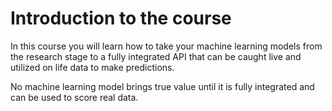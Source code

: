 
# Introduction to the course

In this course you will learn how to take your machine learning models from the research stage to a fully integrated API that can be caught live and utilized on life data to make predictions.

No machine learning model brings true value until it is fully integrated and can be used to score real data.
<!--stackedit_data:
eyJoaXN0b3J5IjpbOTI0NTIyODI4LDE5NDUwODY3MzFdfQ==
-->